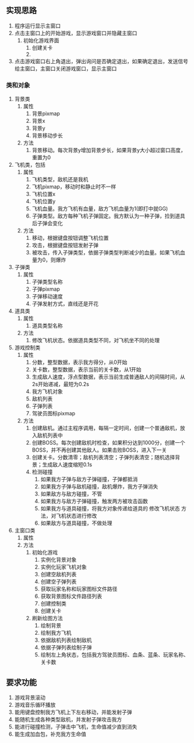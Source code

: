 <!--
 * @Description: 
 * @Author: DJ
 * @Date: 2021-05-26 11:29:22
 * @LastEditTime: 2021-05-26 16:15:25
 * @LastEditors: DJ
-->
## 实现思路
1. 程序运行显示主窗口
2. 点击主窗口上的开始游戏，显示游戏窗口并隐藏主窗口
   1. 初始化游戏界面
      1. 创建关卡
      2. 
3. 点击游戏窗口右上角退出，弹出询问是否确定退出，如果确定退出，发送信号给主窗口，主窗口关闭游戏窗口，显示主窗口

### 类和对象
1. 背景类
   1. 属性
      1. 背景pixmap
      2. 背景x
      3. 背景y
      4. 背景移动步长
   2. 方法
      1. 背景移动。每次背景y增加背景步长，如果背景y大小超过窗口高度，重置为0
2. 飞机类，包括
   1. 属性
      1. 飞机类型，敌机还是我机
      2. 飞机pixmap，移动时和静止时不一样
      3. 飞机位置x
      4. 飞机位置y
      5. 飞机血量。我方飞机有血量，敌方飞机血量为1(即打中就GG)
      6. 子弹类型。敌方每种飞机子弹固定。我方默认为一种子弹，捡到道具后子弹会变化
   2. 方法
      1. 移动，根据键盘按钮调整飞机位置
      2. 攻击，根据键盘按钮发射子弹
      3. 被攻击，传入子弹类型，依据子弹类型判断减少的血量。如果飞机血量为0，则爆炸
3. 子弹类
   1. 属性
      1. 子弹类型名称
      2. 子弹pixmap
      3. 子弹移动速度
      4. 子弹发射方式，直线还是开花
4. 道具类
   1. 属性
      1. 道具类型名称
   2. 方法
      1. 修改飞机状态。依据道具类型不同，对飞机坐不同的处理
5. 游戏控制类
   1. 属性
      1. 分数，整型数据，表示我方得分，从0开始
      2. 关卡数，整型数据，表示当前的关卡数，从1开始
      3. 生成敌人速度，浮点型数据，表示当前生成普通敌人的间隔时间，从2s开始递减，最短为0.2s
      4. 我方飞机对象
      5. 敌机列表
      6. 子弹列表
      7. 驾驶员图标pixmap
   2. 方法
      1. 创建敌机。通过主程序调用，每隔一定时间，创建一个普通敌机，放入敌机列表中
      2. 创建BOSS。每次创建敌机时检查，如果积分达到1000分，创建一个BOSS，并不再创建其他敌人。如果击败BOSS，进入下一关
      3. 创建关卡。分数清零；敌机列表清空；子弹列表清空；随机选择背景；生成敌人速度缩短0.1s
      4. 检测碰撞
         1. 如果我方子弹与敌方子弹碰撞，子弹都抵消
         2. 如果我方子弹与敌机碰撞，敌机爆炸，我方子弹消失
         3. 如果敌方与敌方碰撞，不管
         4. 如果我方与敌方子弹碰撞，触发两方被攻击函数
         5. 如果我方与道具碰撞，将我方对象传递给道具的 修改飞机状态 方法，对飞机状态进行修改
         6. 如果敌方与道具碰撞，不做处理
6. 主窗口类
   1. 属性
   2. 方法
      1. 初始化游戏
         1. 实例化背景对象
         2. 实例化玩家飞机对象
         3. 创建空敌机列表
         4. 创建空子弹列表
         5. 获取玩家名称和玩家图标文件路径
         6. 获取背景图标文件路径列表
         7. 创建控制类
         8. 创建关卡
      2. 刷新绘图方法
         1. 绘制背景
         2. 绘制我方飞机
         3. 依据敌机列表绘制敌机
         4. 依据子弹列表绘制子弹
         5. 绘制左上角状态，包括我方驾驶员图标、血条、蓝条、玩家名称、关卡数


## 要求功能
1. 游戏背景滚动
2. 游戏音乐循环播放
3. 能用键盘控制我方飞机上下左右移动，并能发射子弹
4. 能随机生成各种类型敌机，并发射子弹攻击我方
5. 能进行碰撞检测，子弹击中飞机，生命值减少直到消失
6. 能生成加血包，补充我方生命值